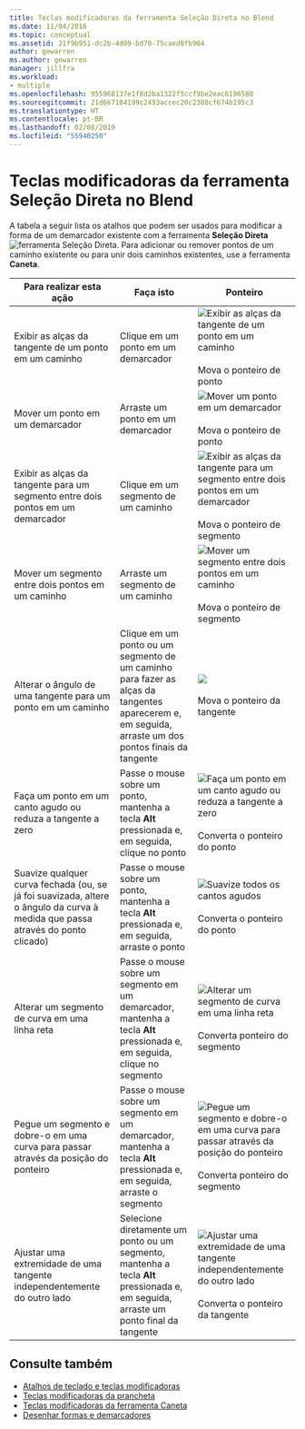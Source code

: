 ```yaml
---
title: Teclas modificadoras da ferramenta Seleção Direta no Blend
ms.date: 11/04/2016
ms.topic: conceptual
ms.assetid: 21f9b951-dc2b-4d09-bd70-75caed8fb964
author: gewarren
ms.author: gewarren
manager: jillfra
ms.workload:
- multiple
ms.openlocfilehash: 955968137e1f8d2ba1322f5ccf9be2eac6196580
ms.sourcegitcommit: 21d667104199c2493accec20c2388cf674b195c3
ms.translationtype: HT
ms.contentlocale: pt-BR
ms.lasthandoff: 02/08/2019
ms.locfileid: "55940250"
---
```

# <a name="direct-selection-tool-modifier-keys-in-blend"></a>Teclas modificadoras da ferramenta Seleção Direta no Blend
A tabela a seguir lista os atalhos que podem ser usados para modificar a forma de um demarcador existente com a ferramenta **Seleção Direta** ![ferramenta Seleção Direta](../designers/media/6dd6571f-c116-451d-8dd2-1f88b8406362.png). Para adicionar ou remover pontos de um caminho existente ou para unir dois caminhos existentes, use a ferramenta **Caneta**.

|Para realizar esta ação|Faça isto|Ponteiro|
| - |-------------|-------------|
|Exibir as alças da tangente de um ponto em um caminho|Clique em um ponto em um demarcador|![Exibir as alças da tangente de um ponto em um caminho](../designers/media/cfcc5f41-a666-4524-a958-50b9051130ca.png)<br /><br /> Mova o ponteiro de ponto|
|Mover um ponto em um demarcador|Arraste um ponto em um demarcador|![Mover um ponto em um demarcador](../designers/media/cfcc5f41-a666-4524-a958-50b9051130ca.png)<br /><br /> Mova o ponteiro de ponto|
|Exibir as alças da tangente para um segmento entre dois pontos em um demarcador|Clique em um segmento de um caminho|![Exibir as alças da tangente para um segmento entre dois pontos em um demarcador](../designers/media/2ace930f-98fa-410b-92cf-7a4b88503ee7.png)<br /><br /> Mova o ponteiro de segmento|
|Mover um segmento entre dois pontos em um caminho|Arraste um segmento de um caminho|![Mover um segmento entre dois pontos em um caminho](../designers/media/2ace930f-98fa-410b-92cf-7a4b88503ee7.png)<br /><br /> Mova o ponteiro de segmento|
|Alterar o ângulo de uma tangente para um ponto em um caminho|Clique em um ponto ou um segmento de um caminho para fazer as alças da tangentes aparecerem e, em seguida, arraste um dos pontos finais da tangente|![](../designers/media/beb1a907-1e50-450c-aab3-4d7026f5e426.png)<br /><br /> Mova o ponteiro da tangente|
|Faça um ponto em um canto agudo ou reduza a tangente a zero|Passe o mouse sobre um ponto, mantenha a tecla **Alt** pressionada e, em seguida, clique no ponto|![Faça um ponto em um canto agudo ou reduza a tangente a zero](../designers/media/21197b10-aba4-4a9d-8145-647d0ba8e518.png)<br /><br /> Converta o ponteiro do ponto|
|Suavize qualquer curva fechada (ou, se já foi suavizada, altere o ângulo da curva à medida que passa através do ponto clicado)|Passe o mouse sobre um ponto, mantenha a tecla **Alt** pressionada e, em seguida, arraste o ponto|![Suavize todos os cantos agudos](../designers/media/21197b10-aba4-4a9d-8145-647d0ba8e518.png)<br /><br /> Converta o ponteiro do ponto|
|Alterar um segmento de curva em uma linha reta|Passe o mouse sobre um segmento em um demarcador, mantenha a tecla **Alt** pressionada e, em seguida, clique no segmento|![Alterar um segmento de curva em uma linha reta](../designers/media/975a855a-8536-441f-97ed-2f1496e416bf.png)<br /><br /> Converta ponteiro do segmento|
|Pegue um segmento e dobre-o em uma curva para passar através da posição do ponteiro|Passe o mouse sobre um segmento em um demarcador, mantenha a tecla **Alt** pressionada e, em seguida, arraste o segmento|![Pegue um segmento e dobre-o em uma curva para passar através da posição do ponteiro](../designers/media/975a855a-8536-441f-97ed-2f1496e416bf.png)<br /><br /> Converta ponteiro do segmento|
|Ajustar uma extremidade de uma tangente independentemente do outro lado|Selecione diretamente um ponto ou um segmento, mantenha a tecla **Alt** pressionada e, em seguida, arraste um ponto final da tangente|![Ajustar uma extremidade de uma tangente independentemente do outro lado](../designers/media/923951da-4081-4f8b-bebc-0f1f64d87504.png)<br /><br /> Converta o ponteiro da tangente|

## <a name="see-also"></a>Consulte também

- [Atalhos de teclado e teclas modificadoras](../designers/keyboard-shortcuts-and-modifier-keys-in-blend.md)
- [Teclas modificadoras da prancheta](../designers/artboard-modifier-keys-in-blend.md)
- [Teclas modificadoras da ferramenta Caneta](../designers/pen-tool-modifier-keys-in-blend.md)
- [Desenhar formas e demarcadores](../designers/draw-shapes-and-paths.md)